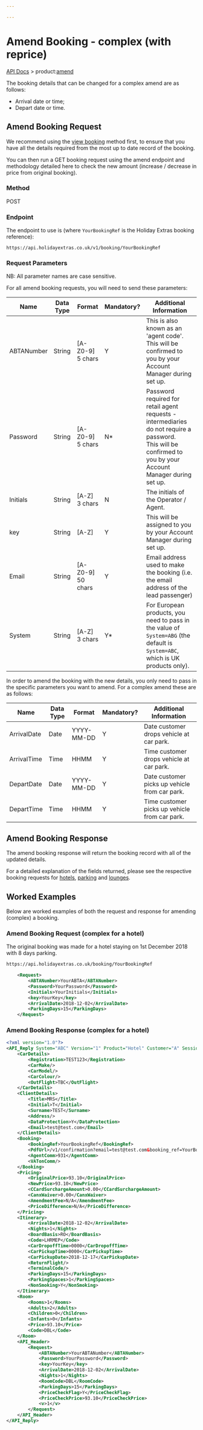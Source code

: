 ```yaml
---

---
```



# Amend Booking - complex (with reprice)

[API Docs](/hxapi/) > product:[amend](/hxapi/viewamendcancel/amend_complex)

The booking details that can be changed for a complex amend are as follows:

- Arrival date or time;
- Depart date or time.


## Amend Booking Request

We recommend using the [view booking](/hxapi/viewamendcancel/view) method first, to ensure that you have all the details required from the most up to date record of the booking.

You can then run a GET booking request using the amend endpoint and methodology detailed here to check the new amount (increase / decrease in price from original booking).

### Method

POST

### Endpoint

The endpoint to use is (where `YourBookingRef` is the Holiday Extras booking reference):

```
https://api.holidayextras.co.uk/v1/booking/YourBookingRef
```

### Request Parameters

NB: All parameter names are case sensitive.

For all amend booking requests, you will need to send these parameters:

| Name        | Data Type    | Format | Mandatory? | Additional Information |
| ----        | ----    | --------- | -------- | ---------------------- |
| ABTANumber  | String  | [A-Z0-9] 5 chars | Y | This is also known as an 'agent code'. <br>This will be confirmed to you by your Account Manager during set up.|
| Password    | String  | [A-Z0-9] 5 chars | N*       | Password required for retail agent requests - intermediaries do not require a password.<br>This will be confirmed to you by your Account Manager during set up.|
| Initials    | String  | [A-Z] 3 chars | N  | The initials of the Operator / Agent. |
| key         | String  | [A-Z]                                  | Y        | This will be assigned to you by your Account Manager during set up.|
| Email | String | [A-Z0-9] 50 chars | Y        | Email address used to make the booking (i.e. the email address of the lead passenger)|
| System      | String  | [A-Z] 3 chars | Y*       | For European products, you need to pass in the value of `System=ABG` (the default is `System=ABC`, which is UK products only). |

In order to amend the booking with the new details, you only need to pass in the specific parameters you want to amend. For a complex amend these are as follows:

| Name        | Data Type    | Format | Mandatory? | Additional Information |
| ----        | ----    | --------- | -------- | ---------------------- |
| ArrivalDate | Date    | YYYY-MM-DD                             | Y        | Date customer drops vehicle at car park. |
| ArrivalTime | Time    | HHMM                                   | Y        | Time customer drops vehicle at car park.|
| DepartDate  | Date    | YYYY-MM-DD                             | Y        | Date customer picks up vehicle from car park.|
| DepartTime  | Time    | HHMM                                   | Y        | Time customer picks up vehicle from car park.|


## Amend Booking Response

The amend booking response will return the booking record with all of the updated details.

For a detailed explanation of the fields returned, please see the respective booking requests for [hotels](/hxapi/hotel/bkg), [parking](/hxapi/parking/bkg) and [lounges](/hxapi/lounge/bkg).

## Worked Examples

Below are worked examples of both the request and response for amending (complex) a booking.

### Amend Booking Request (complex for a hotel)

The original booking was made for a hotel staying on 1st December 2018 with 8 days parking.

```html
https://api.holidayextras.co.uk/booking/YourBookingRef
```

```xml
    <Request>
        <ABTANumber>YourABTA</ABTANumber>
        <Password>YourPassword</Password>
        <Initials>YourInitials</Initials>
        <key>YourKey</key>
        <ArrivalDate>2018-12-02</ArrivalDate>
        <ParkingDays>15</ParkingDays>
    </Request>
```

### Amend Booking Response (complex for a hotel)

```xml
<?xml version="1.0"?>
<API_Reply System="ABC" Version="1" Product="Hotel" Customer="A" Session="999999999" RequestCode="14" Result="OK">
    <CarDetails>
        <Registration>TEST123</Registration>
        <CarMake/>
        <CarModel/>
        <CarColour/>
        <OutFlight>TBC</OutFlight>
    </CarDetails>
    <ClientDetails>
        <Title>MRS</Title>
        <Initial>T</Initial>
        <Surname>TEST</Surname>
        <Address/>
        <DataProtection>Y</DataProtection>
        <Email>test@test.com</Email>
    </ClientDetails>
    <Booking>
        <BookingRef>YourBookingRef</BookingRef>
        <PdfUrl>/v1/confirmation?email=test@test.com&booking_ref=YourBookingRef&product_type=hotels</PdfUrl>
        <AgentComm>931</AgentComm>
        <VATonComm/>
    </Booking>
    <Pricing>
        <OriginalPrice>93.10</OriginalPrice>
        <NewPrice>93.10</NewPrice>
        <CCardSurchargeAmount>0.00</CCardSurchargeAmount>
        <CanxWaiver>0.00</CanxWaiver>
        <AmendmentFee>N/A</AmendmentFee>
        <PriceDifference>N/A</PriceDifference>
    </Pricing>
    <Itinerary>
        <ArrivalDate>2018-12-02</ArrivalDate>
        <Nights>1</Nights>
        <BoardBasis>RO</BoardBasis>
        <Code>LHRMEP</Code>
        <CarDropoffTime>0000</CarDropoffTime>
        <CarPickupTime>0000</CarPickupTime>
        <CarPickupDate>2018-12-17</CarPickupDate>
        <ReturnFlight/>
        <TerminalCode/>
        <ParkingDays>15</ParkingDays>
        <ParkingSpaces>1</ParkingSpaces>
        <NonSmoking>Y</NonSmoking>
    </Itinerary>
    <Room>
        <Rooms>1</Rooms>
        <Adults>2</Adults>
        <Children>0</Children>
        <Infants>0</Infants>
        <Price>93.10</Price>
        <Code>DBL</Code>
    </Room>
    <API_Header>
        <Request>
            <ABTANumber>YourABTANumber</ABTANumber>
            <Password>YourPassword</Password>
            <key>YourKey</key>
            <ArrivalDate>2018-12-02</ArrivalDate>
            <Nights>1</Nights>
            <RoomCode>DBL</RoomCode>
            <ParkingDays>15</ParkingDays>
            <PriceCheckFlag>Y</PriceCheckFlag>
            <PriceCheckPrice>93.10</PriceCheckPrice>
            <v>1</v>
        </Request>
    </API_Header>
</API_Reply>
```
